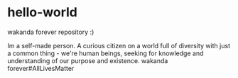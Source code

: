 # hello-world
wakanda forever repository :)

Im a self-made person. A curious citizen on a world full of diversity with just a common thing - we're human beings, seeking for knowledge and understanding of our purpose and existence.
wakanda forever#AllLivesMatter
